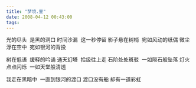 ```yaml
---
title: "梦境.壹"
date: 2008-04-12 00:43:00
tags:
---
```


光的尽头  是黑的洞口 时间沙漏  这一秒停留 影子悬在树梢  宛如风动的纸偶 微尘浮在空中  宛如银河的背投

树在低语  缓释的吟诵 通天幻塔  拾级往上走 石阶处处斑驳  一如陨石般坠落 灯火点点闪烁  一如天堂般清透

我走在黑暗中  一直到银河的渡口 渡口没有船 却有一道彩虹